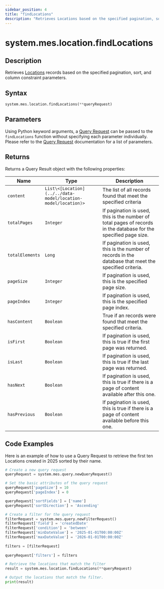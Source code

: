```yaml
---
sidebar_position: 4
title: "findLocations"
description: "Retrieves Locations based on the specified pagination, sort, and column constraint parameters."
---
```


# system.mes.location.findLocations

## Description

Retrieves [Locations](../../data-model/location-model/location) records based on the specified pagination, sort, and column constraint parameters.

## Syntax
```python
system.mes.location.findLocations(**queryRequest)
```

## Parameters

Using Python keyword arguments, a [Query Request](../query-script-api/query-request) can be passed to the `findLocations` function
without specifying each parameter individually. Please refer to the [Query Request](../query-script-api/query-request) documentation for a list of parameters.

## Returns

Returns a Query Result object with the following properties:

| Name            | Type                                                             | Description                                                                                                      |
|-----------------|------------------------------------------------------------------|------------------------------------------------------------------------------------------------------------------|
| `content`       | `List\<[Location](../../data-model/location-model/location)>`    | The list of all records found that meet the specified criteria                                                   |
| `totalPages`    | `Integer`                                                        | If pagination is used, this is the number of total pages of records in the database for the specified page size. |
| `totalElements` | `Long`                                                           | If pagination is used, this is the number of records in the database that meet the specified criteria.           |
| `pageSize`      | `Integer`                                                        | If pagination is used, this is the specified page size.                                                          |
| `pageIndex`     | `Integer`                                                        | If pagination is used, this is the specified page index.                                                         |
| `hasContent`    | `Boolean`                                                        | True if an records were found that meet the specified criteria.                                                  |
| `isFirst`       | `Boolean`                                                        | If pagination is used, this is true if the first page was returned.                                              |
| `isLast`        | `Boolean`                                                        | If pagination is used, this is true if the last page was returned.                                               |
| `hasNext`       | `Boolean`                                                        | If pagination is used, this is true if there is a page of content available after this one.                      |
| `hasPrevious`   | `Boolean`                                                        | If pagination is used, this is true if there is a page of content available before this one.                     |

## Code Examples

Here is an example of how to use a Query Request to retrieve the first ten Locations created in 2025 sorted by their
name.

```python
# Create a new query request
queryRequest = system.mes.query.newQueryRequest()  

# Set the basic attributes of the query request
queryRequest['pageSize'] = 10
queryRequest['pageIndex'] = 0

queryRequest['sortFields'] = ['name']
queryRequest['sortDirection'] = 'Ascending'

# Create a filter for the query request
filterRequest = system.mes.query.newFilterRequest()  
filterRequest['field'] = 'createdDate'  
filterRequest['condition'] = 'between'  
filterRequest['minDateValue'] = '2025-01-01T00:00:00Z'
filterRequest['maxDateValue'] = '2026-01-01T00:00:00Z'
    
filters = [filterRequest]  
  
queryRequest['filters'] = filters  

# Retrieve the locations that match the filter
result = system.mes.location.findLocations(**queryRequest)

# Output the locations that match the filter.
print(result)
```